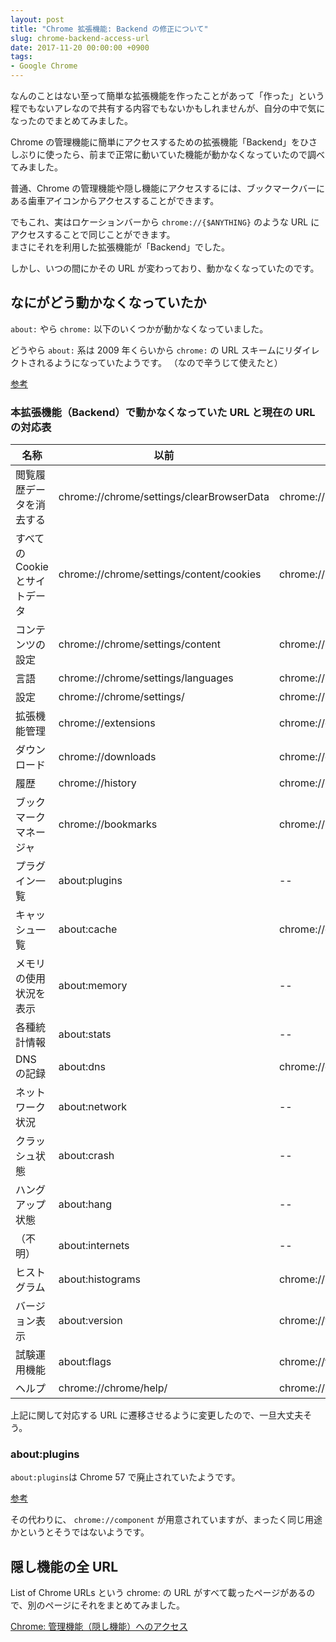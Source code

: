 ```yaml
---
layout: post
title: "Chrome 拡張機能: Backend の修正について"
slug: chrome-backend-access-url
date: 2017-11-20 00:00:00 +0900
tags:
- Google Chrome
---
```


なんのことはない至って簡単な拡張機能を作ったことがあって「作った」という程でもないアレなので共有する内容でもないかもしれませんが、自分の中で気になったのでまとめてみました。

Chrome の管理機能に簡単にアクセスするための拡張機能「Backend」をひさしぶりに使ったら、前まで正常に動いていた機能が動かなくなっていたので調べてみました。

普通、Chrome の管理機能や隠し機能にアクセスするには、ブックマークバーにある歯車アイコンからアクセスすることができます。

でもこれ、実はロケーションバーから `chrome://{$ANYTHING}` のような URL にアクセスすることで同じことができます。  
まさにそれを利用した拡張機能が「Backend」でした。

しかし、いつの間にかその URL が変わっており、動かなくなっていたのです。


## なにがどう動かなくなっていたか

`about:` やら `chrome:` 以下のいくつかが動かなくなっていました。

どうやら `about:` 系は 2009 年くらいから `chrome:` の URL スキームにリダイレクトされるようになっていたようです。
（なので辛うじて使えたと）

[参考](https://support.google.com/chrome/forum/AAAAP1KN0B0GsCAG8T7vfo/?hl=en)

<!-- more -->


### 本拡張機能（Backend）で動かなくなっていた URL と現在の URL の対応表

|名称|以前|現在|
|-|-|-|
|閲覧履歴データを消去する|chrome://chrome/settings/clearBrowserData|chrome://settings/clearBrowserData|
|すべての Cookie とサイトデータ|chrome://chrome/settings/content/cookies|chrome://settings/siteData|
|コンテンツの設定|chrome://chrome/settings/content|chrome://settings/content|
|言語|chrome://chrome/settings/languages|chrome://settings/languages|
|設定|chrome://chrome/settings/|chrome://settings/|
|拡張機能管理|chrome://extensions|chrome://extensions|
|ダウンロード|chrome://downloads|chrome://downloads|
|履歴|chrome://history|chrome://history|
|ブックマーク マネージャ|chrome://bookmarks|chrome://bookmarks|
|プラグイン一覧|about:plugins|--|
|キャッシュ一覧|about:cache|chrome://cache|
|メモリの使用状況を表示|about:memory|--|
|各種統計情報|about:stats|--|
|DNS の記録|about:dns|chrome://dns|
|ネットワーク状況|about:network|--|
|クラッシュ状態|about:crash|--|
|ハングアップ状態|about:hang|--|
|（不明）|about:internets|--|
|ヒストグラム|about:histograms|chrome://histograms|
|バージョン表示|about:version|chrome://version|
|試験運用機能|about:flags|chrome://flags|
|ヘルプ|chrome://chrome/help/|chrome://settings/help|

上記に関して対応する URL に遷移させるように変更したので、一旦大丈夫そう。


### about:plugins 

`about:plugins`は Chrome 57 で廃止されていたようです。

[参考](https://support.google.com/chrome/forum/AAAAP1KN0B01VNwlragY-s/?hl=en)

その代わりに、 `chrome://component` が用意されていますが、まったく同じ用途かというとそうではないようです。


## 隠し機能の全 URL

List of Chrome URLs という chrome: の URL がすべて載ったページがあるので、別のページにそれをまとめてみました。

[Chrome: 管理機能（隠し機能）へのアクセス](/post/20171123/chrome-urls.html)
